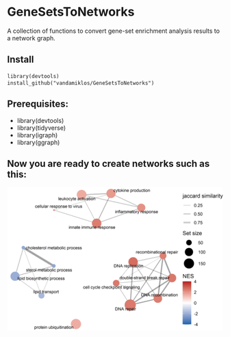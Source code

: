 # GeneSetsToNetworks

A collection of functions to convert gene-set enrichment analysis results to a network graph.

## Install

```
library(devtools)
install_github("vandamiklos/GeneSetsToNetworks")
```

## Prerequisites:

- library(devtools)
- library(tidyverse)
- library(igraph)
- library(ggraph)

## Now you are ready to create networks such as this:
![](https://github.com/vandamiklos/GeneSetsToNetworks/blob/main/data/network.png)
